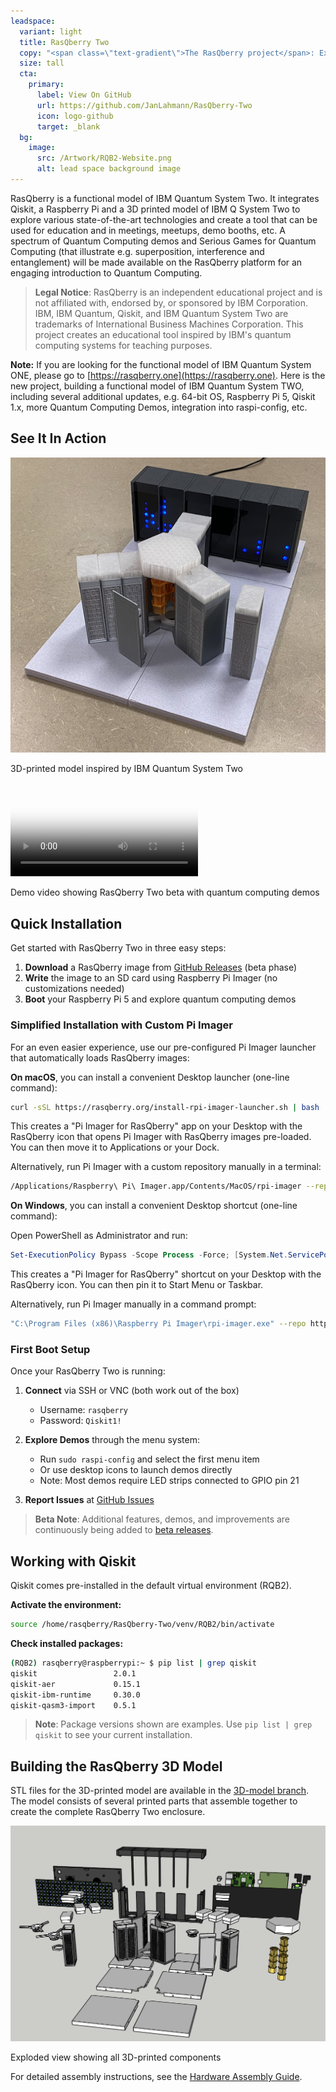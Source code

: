 ```yaml
---
leadspace:
  variant: light
  title: RasQberry Two
  copy: "<span class=\"text-gradient\">The RasQberry project</span>: Exploring Quantum Computing and Qiskit with a Raspberry Pi and a 3D Printer - or:  <span class=\"text-gradient\">Building a Functional Model of a Quantum Computer at Home</span>"
  size: tall
  cta:
    primary:
      label: View On GitHub
      url: https://github.com/JanLahmann/RasQberry-Two
      icon: logo-github
      target: _blank
  bg:
    image:
      src: /Artwork/RQB2-Website.png
      alt: lead space background image
---
```


RasQberry is a functional model of IBM Quantum System Two. It integrates Qiskit, a Raspberry Pi and a 3D printed model of IBM Q System Two to explore various state-of-the-art technologies and create a tool that can be used for education and in meetings, meetups, demo booths, etc. A spectrum of Quantum Computing demos and Serious Games for Quantum Computing (that illustrate e.g. superposition, interference and entanglement) will be made available on the RasQberry platform for an engaging introduction to Quantum Computing.

> **Legal Notice**: RasQberry is an independent educational project and is not affiliated with, endorsed by, or sponsored by IBM Corporation. IBM, IBM Quantum, Qiskit, and IBM Quantum System Two are trademarks of International Business Machines Corporation. This project creates an educational tool inspired by IBM's quantum computing systems for teaching purposes.

**Note:** If you are looking for the functional model of IBM Quantum System ONE, please go to [https://rasqberry.one](https://rasqberry.one). Here is the new project, building a functional model of IBM Quantum System TWO, including several additional updates, e.g. 64-bit OS, Raspberry Pi 5, Qiskit 1.x, more Quantum Computing Demos, integration into raspi-config, etc.

## See It In Action

<div className="media-grid">
  <div className="media-item">
    <img src="/Artwork/RasQberry2model.png" alt="RasQberry Two 3D Model" className="media-image" />
    <p className="media-caption">3D-printed model inspired by IBM Quantum System Two</p>
  </div>
  <div className="media-item">
    <video controls className="media-video" poster="/Artwork/RasQberry2model.png">
      <source src="/videos/RasQberry-beta-2026-06-04.mp4" type="video/mp4" />
      Your browser does not support the video tag.
    </video>
    <p className="media-caption">Demo video showing RasQberry Two beta with quantum computing demos</p>
  </div>
</div>


## Quick Installation

Get started with RasQberry Two in three easy steps:

1. **Download** a RasQberry image from [GitHub Releases](https://github.com/JanLahmann/RasQberry-Two/releases) (beta phase)
2. **Write** the image to an SD card using Raspberry Pi Imager (no customizations needed)
3. **Boot** your Raspberry Pi 5 and explore quantum computing demos

### Simplified Installation with Custom Pi Imager

For an even easier experience, use our pre-configured Pi Imager launcher that automatically loads RasQberry images:

**On macOS**, you can install a convenient Desktop launcher (one-line command):

```bash
curl -sSL https://rasqberry.org/install-rpi-imager-launcher.sh | bash
```

This creates a "Pi Imager for RasQberry" app on your Desktop with the RasQberry icon that opens Pi Imager with RasQberry images pre-loaded. You can then move it to Applications or your Dock.

Alternatively, run Pi Imager with a custom repository manually in a terminal:

```bash
/Applications/Raspberry\ Pi\ Imager.app/Contents/MacOS/rpi-imager --repo https://RasQberry.org/RQB-images.json
```

**On Windows**, you can install a convenient Desktop shortcut (one-line command):

Open PowerShell as Administrator and run:

```powershell
Set-ExecutionPolicy Bypass -Scope Process -Force; [System.Net.ServicePointManager]::SecurityProtocol = [System.Net.ServicePointManager]::SecurityProtocol -bor 3072; iex ((New-Object System.Net.WebClient).DownloadString('https://rasqberry.org/install-rpi-imager-launcher.ps1'))
```

This creates a "Pi Imager for RasQberry" shortcut on your Desktop with the RasQberry icon. You can then pin it to Start Menu or Taskbar.

Alternatively, run Pi Imager manually in a command prompt:

```bash
"C:\Program Files (x86)\Raspberry Pi Imager\rpi-imager.exe" --repo https://RasQberry.org/RQB-images.json
```

### First Boot Setup

Once your RasQberry Two is running:

1. **Connect** via SSH or VNC (both work out of the box)
   - Username: `rasqberry`
   - Password: `Qiskit1!`

2. **Explore Demos** through the menu system:
   - Run `sudo raspi-config` and select the first menu item
   - Or use desktop icons to launch demos directly
   - Note: Most demos require LED strips connected to GPIO pin 21

3. **Report Issues** at [GitHub Issues](https://github.com/JanLahmann/RasQberry-Two/issues)

> **Beta Note**: Additional features, demos, and improvements are continuously being added to [beta releases](https://github.com/JanLahmann/RasQberry-Two/releases).


## Working with Qiskit

Qiskit comes pre-installed in the default virtual environment (RQB2).

**Activate the environment:**
```bash
source /home/rasqberry/RasQberry-Two/venv/RQB2/bin/activate
```

**Check installed packages:**
```bash
(RQB2) rasqberry@raspberrypi:~ $ pip list | grep qiskit
qiskit                 2.0.1
qiskit-aer             0.15.1
qiskit-ibm-runtime     0.30.0
qiskit-qasm3-import    0.5.1
```

> **Note**: Package versions shown are examples. Use `pip list | grep qiskit` to see your current installation.

## Building the RasQberry 3D Model

STL files for the 3D-printed model are available in the [3D-model branch](https://github.com/JanLahmann/RasQberry-Two/tree/3D-model). The model consists of several printed parts that assemble together to create the complete RasQberry Two enclosure.

<div className="centered-media">
  <img src="/Artwork/RasQberry2exploded.png" alt="RasQberry Two Exploded View" className="media-image" />
  <p className="media-caption">Exploded view showing all 3D-printed components</p>
</div>

For detailed assembly instructions, see the [Hardware Assembly Guide](01-3d-model/hardware-assembly-guide).
